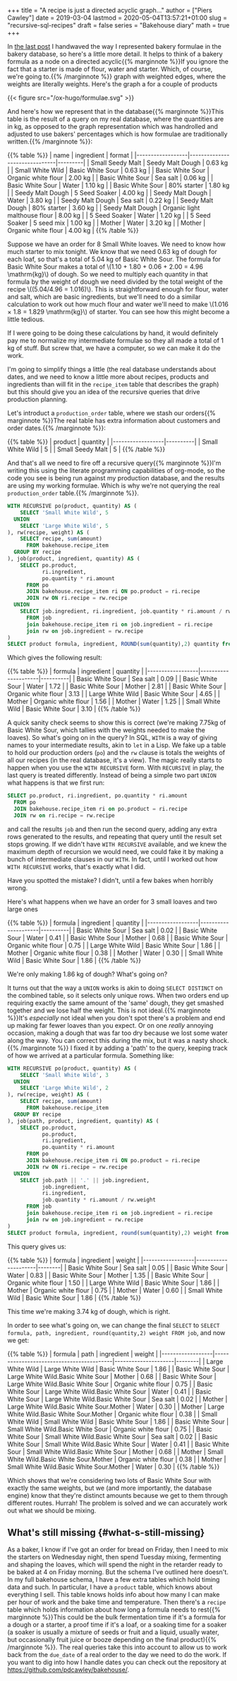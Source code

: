 +++
title = "A recipe is just a directed acyclic graph…"
author = ["Piers Cawley"]
date = 2019-03-04
lastmod = 2020-05-04T13:57:21+01:00
slug = "recursive-sql-recipes"
draft = false
series = "Bakehouse diary"
math = true
+++

In [the last post](/2019/02/25/baking-with-emacs) I handwaved the way I represented bakery formulae in the bakery database, so here's a little more detail. It helps to think of a bakery formula as a node on a directed acyclic{{% marginnote %}}If you ignore the fact that a starter is made of flour, water and starter. Which, of course, we're going to.{{% /marginnote %}} graph with weighted edges, where the weights are literally weights. Here's the graph a for a  couple of products

<div class="RESULTS">
  <div></div>

{{< figure src="/ox-hugo/formulae.svg" >}}

</div>

<!--more-->

And here's how we represent that in the database{{% marginnote %}}This table is the result of a query on my real database, where the quantities are in kg, as opposed to the graph representation which was handrolled and adjusted to use bakers' percentages which is how formulae are traditionally written.{{% /marginnote %}}:

{{% table %}}
| name             | ingredient                    | format  |
|------------------|-------------------------------|---------|
| Small Seedy Malt | Seedy Malt Dough              | 0.63 kg |
| Small White Wild | Basic White Sour              | 0.63 kg |
| Basic White Sour | Organic white flour           | 2.00 kg |
| Basic White Sour | Sea salt                      | 0.06 kg |
| Basic White Sour | Water                         | 1.10 kg |
| Basic White Sour | 80% starter                   | 1.80 kg |
| Seedy Malt Dough | 5 Seed Soaker                 | 4.00 kg |
| Seedy Malt Dough | Water                         | 3.80 kg |
| Seedy Malt Dough | Sea salt                      | 0.22 kg |
| Seedy Malt Dough | 80% starter                   | 3.60 kg |
| Seedy Malt Dough | Organic light malthouse flour | 8.00 kg |
| 5 Seed Soaker    | Water                         | 1.20 kg |
| 5 Seed Soaker    | 5 seed mix                    | 1.00 kg |
| Mother           | Water                         | 3.20 kg |
| Mother           | Organic white flour           | 4.00 kg |
{{% /table %}}

Suppose we have an order for 8 Small White loaves. We need to know how much starter to mix tonight. We know that we need 0.63 kg of dough for each loaf, so that's a total of 5.04 kg of Basic White Sour. The formula for Basic White Sour makes a total of \\(1.10 + 1.80 + 0.06 + 2.00 = 4.96 \mathrm{kg}\\) of dough. So we need to multiply each quantity in that formula by the weight of dough we need divided by the total weight of the recipe \\((5.04/4.96 = 1.016)\\). This is straightforward enough for flour, water and salt, which are basic ingredients, but we'll need to do a similar calculation to work out how much flour and water we'll need to make \\(1.016 × 1.8 = 1.829 \mathrm{kg}\\) of starter. You can see how this might become a little tedious.

If I were going to be doing these calculations by hand, it would definitely pay me to normalize my intermediate formulae so they all made a total of 1 kg of stuff. But screw that, we have a computer, so we can make it do the work.

I'm going to simplify things a little (the real database understands about dates, and we need to know a little more about recipes, products and ingredients than will fit in the `recipe_item` table that describes the graph) but this should give you an idea of the recursive queries that drive production planning.

Let's introduct a `production_order` table, where we stash our orders{{% marginnote %}}The real table has extra information about customers and order dates.{{% /marginnote %}}:

{{% table %}}
| product          | quantity |
|------------------|----------|
| Small White Wild | 5        |
| Small Seedy Malt | 5        |
{{% /table %}}

And that's all we need to fire off a recursive query{{% marginnote %}}I'm writing this using the literate programming capabilities of org-mode, so the code you see is being run against my production database, and the results are using my working formulae. Which is why we're not querying the real `production_order` table.{{% /marginnote %}}.

```sql
WITH RECURSIVE po(product, quantity) AS (
    SELECT 'Small White Wild', 5
  UNION
    SELECT 'Large White Wild', 5
), rw(recipe, weight) AS (
    SELECT recipe, sum(amount)
      FROM bakehouse.recipe_item
  GROUP BY recipe
), job(product, ingredient, quantity) AS (
    SELECT po.product,
           ri.ingredient,
           po.quantity * ri.amount
      FROM po
      JOIN bakehouse.recipe_item ri ON po.product = ri.recipe
      JOIN rw ON ri.recipe = rw.recipe
  UNION
    SELECT job.ingredient, ri.ingredient, job.quantity * ri.amount / rw.weight
      FROM job
      join bakehouse.recipe_item ri on job.ingredient = ri.recipe
      join rw on job.ingredient = rw.recipe
)
SELECT product formula, ingredient, ROUND(sum(quantity),2) quantity from job group by job.product, job.ingredient order by formula;
```

Which gives the following result:

{{% table %}}
| formula          | ingredient          | quantity |
|------------------|---------------------|----------|
| Basic White Sour | Sea salt            | 0.09     |
| Basic White Sour | Water               | 1.72     |
| Basic White Sour | Mother              | 2.81     |
| Basic White Sour | Organic white flour | 3.13     |
| Large White Wild | Basic White Sour    | 4.65     |
| Mother           | Organic white flour | 1.56     |
| Mother           | Water               | 1.25     |
| Small White Wild | Basic White Sour    | 3.10     |
{{% /table %}}

A quick sanity check seems to show this is correct (we're making 7.75kg of Basic White Sour, which tallies with the weights needed to make the loaves).
So what's going on in the query? In SQL, `WITH` is a way of giving names to your intermediate results, akin to `let` in a Lisp. We fake up a table to hold our production orders (`po`) and the `rw` clause is totals the weights of all our recipes (in the real database, it's a view). The magic really starts to happen when you use the `WITH RECURSIVE` form. With `RECURSIVE` in play, the last query is treated differently. Instead of being a simple two part `UNION` what happens is that we first run:

```sql
SELECT po.product, ri.ingredient, po.quantity * ri.amount
  FROM po
  JOIN bakehouse.recipe_item ri on po.product = ri.recipe
  JOIN rw on ri.recipe = rw.recipe
```

and call the results `job` and then run the second query, adding any extra rows generated to the results, and repeating that query until the result set stops growing. If we didn't have `WITH RECURSIVE` available, and we knew the maximum depth of recursion we would need, we could fake it by making a bunch of intermediate clauses in our `WITH`. In fact, until I worked out how `WITH RECURSIVE` works, that's exactly what I did.

Have you spotted the mistake? I didn't, until a few bakes when horribly wrong.

Here's what happens when we have an order for 3 small loaves and two large ones

{{% table %}}
| formula          | ingredient          | quantity |
|------------------|---------------------|----------|
| Basic White Sour | Sea salt            | 0.02     |
| Basic White Sour | Water               | 0.41     |
| Basic White Sour | Mother              | 0.68     |
| Basic White Sour | Organic white flour | 0.75     |
| Large White Wild | Basic White Sour    | 1.86     |
| Mother           | Organic white flour | 0.38     |
| Mother           | Water               | 0.30     |
| Small White Wild | Basic White Sour    | 1.86     |
{{% /table %}}

We're only making 1.86 kg of dough? What's going on?

It turns out that the way a `UNION` works is akin to doing `SELECT DISTINCT` on the combined table, so it selects only unique rows. When two orders end up requiring exactly the same amount of the 'same' dough, they get smashed together and we lose half the weight. This is not ideal.{{% marginnote %}}It's _especially_ not ideal when you don't spot there's a problem and end up making far fewer loaves than you expect. Or on one _really_ annoying occasion, making a dough that was far too dry because we lost some water along the way. You can correct this during the mix, but it was a nasty shock.{{% /marginnote %}} I fixed it by adding a 'path' to the query, keeping track of how we arrived at a particular formula. Something like:

```sql
WITH RECURSIVE po(product, quantity) AS (
    SELECT 'Small White Wild', 3
  UNION
    SELECT 'Large White Wild', 2
), rw(recipe, weight) AS (
    SELECT recipe, sum(amount)
      FROM bakehouse.recipe_item
  GROUP BY recipe
), job(path, product, ingredient, quantity) AS (
    SELECT po.product,
           po.product,
           ri.ingredient,
           po.quantity * ri.amount
      FROM po
      JOIN bakehouse.recipe_item ri ON po.product = ri.recipe
      JOIN rw ON ri.recipe = rw.recipe
  UNION
    SELECT job.path || '.' || job.ingredient,
           job.ingredient,
           ri.ingredient,
           job.quantity * ri.amount / rw.weight
      FROM job
      join bakehouse.recipe_item ri on job.ingredient = ri.recipe
      join rw on job.ingredient = rw.recipe
)
SELECT product formula, ingredient, round(sum(quantity),2) weight from job group by formula, ingredient order by formula;
```

This query gives us:

{{% table %}}
| formula          | ingredient          | weight |
|------------------|---------------------|--------|
| Basic White Sour | Sea salt            | 0.05   |
| Basic White Sour | Water               | 0.83   |
| Basic White Sour | Mother              | 1.35   |
| Basic White Sour | Organic white flour | 1.50   |
| Large White Wild | Basic White Sour    | 1.86   |
| Mother           | Organic white flour | 0.75   |
| Mother           | Water               | 0.60   |
| Small White Wild | Basic White Sour    | 1.86   |
{{% /table %}}

This time we're making 3.74 kg of dough, which is right.

In order to see what's going on, we can change the final `SELECT` to `SELECT formula, path, ingredient, round(quantity,2) weight FROM job`, and now we get:

{{% table %}}
| formula          | path                                     | ingredient          | weight |
|------------------|------------------------------------------|---------------------|--------|
| Large White Wild | Large White Wild                         | Basic White Sour    | 1.86   |
| Basic White Sour | Large White Wild.Basic White Sour        | Mother              | 0.68   |
| Basic White Sour | Large White Wild.Basic White Sour        | Organic white flour | 0.75   |
| Basic White Sour | Large White Wild.Basic White Sour        | Water               | 0.41   |
| Basic White Sour | Large White Wild.Basic White Sour        | Sea salt            | 0.02   |
| Mother           | Large White Wild.Basic White Sour.Mother | Water               | 0.30   |
| Mother           | Large White Wild.Basic White Sour.Mother | Organic white flour | 0.38   |
| Small White Wild | Small White Wild                         | Basic White Sour    | 1.86   |
| Basic White Sour | Small White Wild.Basic White Sour        | Organic white flour | 0.75   |
| Basic White Sour | Small White Wild.Basic White Sour        | Sea salt            | 0.02   |
| Basic White Sour | Small White Wild.Basic White Sour        | Water               | 0.41   |
| Basic White Sour | Small White Wild.Basic White Sour        | Mother              | 0.68   |
| Mother           | Small White Wild.Basic White Sour.Mother | Organic white flour | 0.38   |
| Mother           | Small White Wild.Basic White Sour.Mother | Water               | 0.30   |
{{% /table %}}

Which shows that we're considering two lots of Basic White Sour with exactly the same weights, but we (and more importantly, the database engine) know that they're distinct amounts because we get to them through different routes. Hurrah! The problem is solved and we can accurately work out what we should be mixing.


## What's still missing {#what-s-still-missing}

As a baker, I know  if I've got an order for bread on Friday, then I need to mix the starters on Wednesday night, then spend Tuesday mixing, fermenting and shaping the loaves, which will spend the night in the retarder ready to be baked at 4 on Friday morning. But the schema I've outlined here doesn't. In my full bakehouse schema, I have a few extra tables which hold timing data and such. In particular, I have a `product` table, which knows about everything I sell. This table knows holds info about how many I can make per hour of work and the bake time and temperature. Then there's a `recipe` table which holds information about how long a formula needs to rest{{% marginnote %}}This could be the bulk fermentation time if it's a formula for a dough or a starter, a proof time if it's a loaf, or a soaking time for a soaker (a soaker is usually a mixture of seeds or fruit and a liquid, usually water, but occasionally fruit juice or booze depending on the final product){{% /marginnote %}}. The real queries take this into account to allow us to work back from the `due_date` of a real order to the day we need to do the work. If you want to dig into how I handle dates  you can check out the repository at <https://github.com/pdcawley/bakehouse/>.
